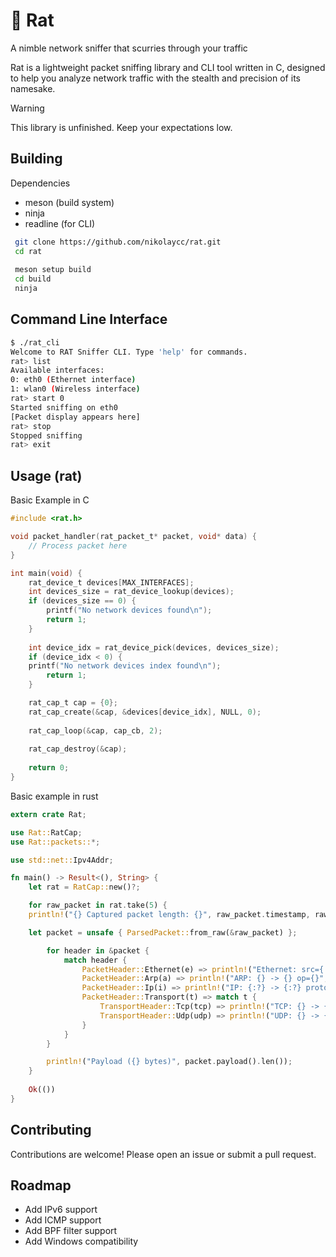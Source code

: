 # 🐀 Rat

A nimble network sniffer that scurries through your traffic

Rat is a lightweight packet sniffing library and CLI tool written in C, designed to help you analyze network traffic with the stealth and precision of its namesake.

> [!WARNING]
> This library is unfinished. Keep your expectations low.

## Building

Dependencies

* meson (build system)
* ninja
* readline (for CLI)

```bash
 git clone https://github.com/nikolaycc/rat.git
 cd rat
 
 meson setup build
 cd build
 ninja
```

## Command Line Interface

```bash
$ ./rat_cli
Welcome to RAT Sniffer CLI. Type 'help' for commands.
rat> list
Available interfaces:
0: eth0 (Ethernet interface)
1: wlan0 (Wireless interface)
rat> start 0
Started sniffing on eth0
[Packet display appears here]
rat> stop
Stopped sniffing
rat> exit
```

## Usage (rat)

Basic Example in C

```c
#include <rat.h>

void packet_handler(rat_packet_t* packet, void* data) {
	// Process packet here
}

int main(void) {
    rat_device_t devices[MAX_INTERFACES];
    int devices_size = rat_device_lookup(devices);
    if (devices_size == 0) {
        printf("No network devices found\n");
        return 1;
    }
    
    int device_idx = rat_device_pick(devices, devices_size);
    if (device_idx < 0) {
	printf("No network devices index found\n");
        return 1;
    }

    rat_cap_t cap = {0};
    rat_cap_create(&cap, &devices[device_idx], NULL, 0);
    
    rat_cap_loop(&cap, cap_cb, 2);
    
    rat_cap_destroy(&cap);
    
    return 0;
}
```

Basic example in rust

```rs
extern crate Rat;

use Rat::RatCap;
use Rat::packets::*;

use std::net::Ipv4Addr;

fn main() -> Result<(), String> {
    let rat = RatCap::new()?;

    for raw_packet in rat.take(5) {
	println!("{} Captured packet length: {}", raw_packet.timestamp, raw_packet.length);

	let packet = unsafe { ParsedPacket::from_raw(&raw_packet) };

        for header in &packet {
            match header {
                PacketHeader::Ethernet(e) => println!("Ethernet: src={:02x?} -> dst={:02x?}", e.source, e.destination),
                PacketHeader::Arp(a) => println!("ARP: {} -> {} op={}", Ipv4Addr::from(a.sender_ip), Ipv4Addr::from(a.target_ip), a.operation),
                PacketHeader::Ip(i) => println!("IP: {:?} -> {:?} proto={} ttl={}", Ipv4Addr::from(i.src), Ipv4Addr::from(i.dst), i.protocol, i.ttl),
                PacketHeader::Transport(t) => match t {
                    TransportHeader::Tcp(tcp) => println!("TCP: {} -> {} flags=0x{:02x}", tcp.src_port, tcp.dst_port, tcp.flags),
                    TransportHeader::Udp(udp) => println!("UDP: {} -> {} len={}", udp.src_port, udp.dst_port, udp.length),
                }
            }
        }

        println!("Payload ({} bytes)", packet.payload().len());
    }
    
    Ok(())
}
```

## Contributing

Contributions are welcome! Please open an issue or submit a pull request.

## Roadmap

*   Add IPv6 support
*   Add ICMP support
*   Add BPF filter support
*   Add Windows compatibility
